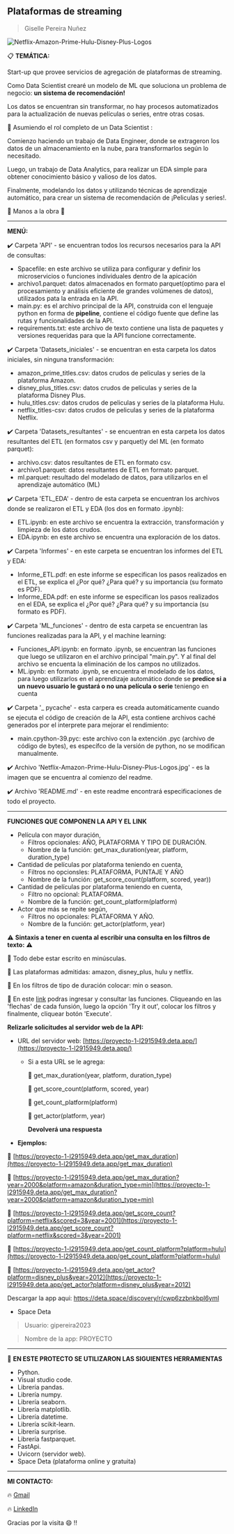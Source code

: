  ## **Plataformas de streaming**
>Giselle Pereira Nuñez

![Netflix-Amazon-Prime-Hulu-Disney-Plus-Logos](https://user-images.githubusercontent.com/108558805/220166602-27bce753-813d-4aec-af26-77c5e89cb28a.jpg)


:clipboard: **TEMÁTICA:**

Start-up que provee servicios de agregación de plataformas de streaming.
 
Como Data Scientist crearé un  modelo de ML que soluciona un problema de negocio: **un sistema de recomendación!**

Los datos se encuentran sin transformar, no hay procesos automatizados para la actualización de nuevas películas o series, entre otras cosas.

:round_pushpin: Asumiendo el rol completo de un Data Scientist :

Comienzo haciendo un trabajo de Data Engineer, donde se extrageron los datos de un almacenamiento en la nube, para transformarlos según lo necesitado.

Luego, un trabajo de Data Analytics, para realizar un EDA simple para obtener conocimiento básico y valioso de los datos.

Finalmente, modelando los datos y utilizando técnicas de aprendizaje automático, para crear un sistema de recomendación de ¡Peliculas y series!. 

:raised_hands: Manos a la obra :raised_hands:

-------------------------------------------------------------------------------------

**MENÚ:**

:heavy_check_mark: Carpeta 'API' - se encuentran todos los recursos necesarios para la API de consultas:
    
   - Spacefile: en este archivo se utiliza para configurar y definir los microservicios o funciones individuales dentro de la apicación
   - archivo1.parquet: datos almacenados en formato parquet(optimo para el procesamiento y análisis eficiente de grandes volúmenes de datos), utilizados pata la entrada en la API.
   - main.py: es el archivo principal de la API, construida con el lenguaje python en forma de **pipeline**, contiene el código fuente que define las rutas y funcionalidades de la API.
   - requirements.txt: este archivo de texto contiene una lista de paquetes y versiones requeridas para que la API funcione correctamente.

:heavy_check_mark: Carpeta 'Datasets_iniciales' - se encuentran en esta carpeta los datos iniciales, sin ninguna transformación:

   - amazon_prime_titles.csv: datos crudos de peliculas y series de la plataforma Amazon.
   - disney_plus_titles.csv: datos crudos de peliculas y series de la plataforma Disney Plus.
   - hulu_titles.csv: datos crudos de peliculas y series de la plataforma Hulu.
   - netflix_titles-csv: datos crudos de peliculas y series de la plataforma Netflix.

:heavy_check_mark: Carpeta 'Datasets_resultantes' - se encuentran en esta carpeta los datos resultantes del ETL (en formatos csv y parquet)y del ML (en formato parquet):

   - archivo.csv: datos resultantes de ETL en formato csv.
   - archivo1.parquet: datos resultantes de ETL en formato parquet.
   - ml.parquet: resultado del modelado de datos, para utilizarlos en el aprendizaje automático (ML)
    
:heavy_check_mark: Carpeta 'ETL_EDA' - dentro de esta carpeta se encuentran los archivos donde se realizaron el ETL y EDA (los dos en formato .ipynb):

   - ETL.ipynb: en este archivo se encuentra la extracción, transformación y limpieza de los datos crudos.
   - EDA.ipynb: en este archivo se encuentra una exploración de los datos.

:heavy_check_mark: Carpeta 'Informes' - en este carpeta se encuentran los informes del ETL y EDA:

   - Informe_ETL.pdf: en este informe se especifican los pasos realizados en el ETL, se explica el ¿Por qué? ¿Para qué? y su importancia (su formato es PDF).
   - Informe_EDA.pdf: en este informe se especifican los pasos realizados en el EDA, se explica el ¿Por qué? ¿Para qué? y su importancia (su formato es PDF).

:heavy_check_mark: Carpeta 'ML_funciones' - dentro de esta carpeta se encuentran las funciones realizadas para la API, y el machine learning:

   - Funciones_API.ipynb: en formato .ipynb, se encuentran las funciones que luego se utilizaron en el archivo principal "main.py". Y al final del archivo se encuenta la eliminación de los campos no utilizados.
   - ML.ipynb: en formato .ipynb, se encuentra el modelado de los datos, para luego utilizarlos en el aprendizaje automático donde se **predice si a un nuevo usuario le gustará o no una película o serie** teniengo en cuenta 

:heavy_check_mark: Carpeta '_ pycache' - esta carpera es creada automáticamente cuando se ejecuta el código de creación de la API, esta contiene archivos caché generados por el interprete para mejorar el rendimiento:

   - main.cpython-39.pyc: este archivo con la extención .pyc (archivo de código de bytes), es específco de la versión de python, no se modifican manualmente.

:heavy_check_mark: Archivo 'Netflix-Amazon-Prime-Hulu-Disney-Plus-Logos.jpg' - es la imagen que se encuentra al comienzo del readme.

:heavy_check_mark: Archivo 'README.md' - en este readme encontrará especificaciones de todo el proyecto.

-------------------------------------------------------------------------------------

**FUNCIONES QUE COMPONEN LA API Y EL LINK**
- Película con mayor duración,
     - Filtros opcionales: AÑO, PLATAFORMA Y TIPO DE DURACIÓN. 
     - Nombre de la función: get_max_duration(year, platform, duration_type)
- Cantidad de películas por plataforma teniendo en cuenta,
     -  Filtros no opcionsles: PLATAFORMA, PUNTAJE Y AÑO
     -  Nombre de la función: get_score_count(platform, scored, year))
- Cantidad de películas por plataforma teniendo en cuenta,
     - Filtro no opcional: PLATAFORMA.
     - Nombre de la función: get_count_platform(platform)
- Actor que más se repite según,
     - Filtros no opcionales: PLATAFORMA Y AÑO.
     - Nombre de la función: get_actor(platform, year)



:warning: **Sintaxis a tener en cuenta al escribir una consulta en los filtros de texto:** :warning:

:red_circle: Todo debe estar escrito en minúsculas.

:red_circle: Las plataformas admitidas: amazon, disney_plus, hulu y netflix.

:red_circle: En los filtros de tipo de duración colocar: min o season.


:link: En este [link](https://proyecto-1-l2915949.deta.app/docs) podras ingresar y consultar las funciones. Cliqueando en las 'flechas' de cada funsión, luego la opción 'Try it out', colocar los filtros y finalmente, cliquear botón 'Execute'.


**Relizarle solicitudes al servidor web de la API:**
- URL del servidor web: [https://proyecto-1-l2915949.deta.app/](https://proyecto-1-l2915949.deta.app/)
    - Si a esta URL se le agrega:
    
        :small_blue_diamond: get_max_duration(year, platform, duration_type) 
        
        :small_blue_diamond: get_score_count(platform, scored, year)
        
        :small_blue_diamond: get_count_platform(platform)
        
        :small_blue_diamond: get_actor(platform, year)
        
       **Devolverá una respuesta**
    
 - **Ejemplos:**
 
:link: [https://proyecto-1-l2915949.deta.app/get_max_duration](https://proyecto-1-l2915949.deta.app/get_max_duration)

:link: [https://proyecto-1-l2915949.deta.app/get_max_duration?year=2000&platform=amazon&duration_type=min](https://proyecto-1-l2915949.deta.app/get_max_duration?year=2000&platform=amazon&duration_type=min)

:link: [https://proyecto-1-l2915949.deta.app/get_score_count?platform=netflix&scored=3&year=2001](https://proyecto-1-l2915949.deta.app/get_score_count?platform=netflix&scored=3&year=2001)

:link: [https://proyecto-1-l2915949.deta.app/get_count_platform?platform=hulu](https://proyecto-1-l2915949.deta.app/get_count_platform?platform=hulu)

:link: [https://proyecto-1-l2915949.deta.app/get_actor?platform=disney_plus&year=2012](https://proyecto-1-l2915949.deta.app/get_actor?platform=disney_plus&year=2012)


Descargar la app aqui: https://deta.space/discovery/r/cwp6zzbnkbpl6yml
+ Space Deta
>Usuario: gipereira2023

>Nombre de la app: PROYECTO

-------------------------------------------------------------------------------------

:wrench: **EN ESTE PROTECTO SE UTILIZARON LAS SIGUIENTES HERRAMIENTAS**

- Python.
- Visual studio code.
- Librería pandas.
- Librería numpy.
- Librería seaborn.
- Librería matplotlib.
- Librería datetime.
- Librería scikit-learn.
- Librería surprise.
- Librería fastparquet.
- FastApi.
- Uvicorn (servidor web).
- Space Deta (plataforma online y gratuita)

-------------------------------------------------------------------------------------

**MI CONTACTO:**

:fire: [Gmail](mailto:giseepereira2017@gmail.com)

:fire: [LinkedIn](https://www.linkedin.com/in/giselle-pereira-nu%C3%B1ez-011330168/)

Gracias por la visita :smile: :bangbang:
